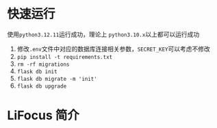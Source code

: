 # 快速运行

使用`python3.12.11`运行成功，理论上 `python3.10.x`以上都可以运行成功

1. 修改`.env`文件中对应的数据库连接相关参数，`SECRET_KEY`可以考虑不修改
2. `pip install -t requirements.txt`
3. `rm -rf migrations`
4. `flask db init`
5. `flask db migrate -m 'init'`
6. `flask db upgrade`

# LiFocus 简介
